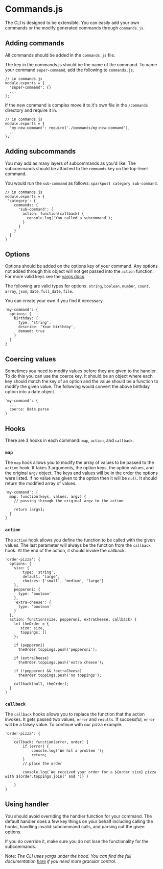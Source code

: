 # Commands.js

The CLI is designed to be extensible. You can easily add your own commands or the modify generated commands through `commands.js`.

## Adding commands

All commands should be added in the `commands.js` file.

The key in the commands.js should be the name of the command. To name your command `super-command`, add the following to `commands.js`.
```
// in commands.js
module.exports = {
  'super-command': {}
  ...
};
```

If the new command is complex move it to it's own file in the `/commands` directory and require it in.

```
// in commands.js
module.exports = {
  'my-new-command': require('./commands/my-new-command'),
  ...
};
```

## Adding subcommands

You may add as many layers of subcommands as you'd like. The subcommands should be attached to the `commands` key on the top-level command.

You would run the `sub-command` as follows: `sparkpost category sub-command`.

```
// in commands.js
module.exports = {
 'category': {
    commands: {
      'sub-command': {
        action: function(callback) {
          console.log('You called a subcommand');
        }
      }
    }
  } 
}
```


## Options

Options should be added on the options key of your command. Any options not added through this object will not get passed into the `action` function. For more valid keys see the [yargs docs](https://github.com/yargs/yargs#optionskey-opt).

The following are valid types for options: `string`, `boolean`, `number`, `count`, `array`, `json`, `date`, `full_date`, `file`.

You can create your own if you find it necessary.

```
'my-command': {
  options: {
    birthday: {
      type: 'string',
      describe: 'Your birthday',
      demand: true
    }
  }
}
```

## Coercing values

Sometimes you need to modify values before they are given to the handler. To do this you can use the coerce key. It should be an object where each key should match the key of an option and the value should be a function to modify the given value. The following would convert the above birthday option into a date object.

```
'my-command': {
  ...
  coerce: Date.parse
}
```

## Hooks
There are 3 hooks in each command: `map`, `action`, and `callback`.

### `map`

The `map` hook allows you to modify the array of values to be passed to the `action` hook. It takes 3 arguments, the option keys, the option values, and the original `argv` object. The keys and values will be in the order the options were listed. If no value was given to the option then it will be `null`. It should return the modified array of values.

```
'my-command': {
  map: function(keys, values, argv) {
    // passing through the original argv to the action

    return [argv];
  }
}
```


### `action`

The `action` hook allows you define the function to be called with the given values. The last parameter will always be the function from the `callback` hook. At the end of the action, it should invoke the callback.

```
'order-pizza': {
  options: {
  	size: {
  		type: 'string',
  		default: 'large',
  		choices: ['small', 'medium', 'large']
    },
    pepperoni: {
      type: 'boolean'
    },
    'extra-cheese': {
      type: 'boolean'
    }
  },
  action: function(size, pepperoni, extraCheese, callback) {
  	let theOrder = {
  	   size: size,
  	   toppings: []
  	};

  	if (pepperoni)
      theOrder.toppings.push('pepperoni');

  	if (extraCheese)
      theOrder.toppings.push('extra cheese');

  	if (!pepperoni && !extraCheese)
      theOrder.toppings.push('no toppings');  	

  	callback(null, theOrder);
  } 
}
```

### `callback`

The `callback` hooks allows you to replace the function that the action invokes. It gets passed two values, `error` and `results`. If successful, `error` will be a falsey value.
To continue with our pizza example.
```
'order-pizza': {
	...
	callback: function(error, order) {
		if (error) {
			console.log('We hit a problem ');
			return;
		}
		// place the order

		console.log(`We received your order for a ${order.size} pizza with ${order.toppings.join(' and ')}`)

	}
}
```


## Using handler

You should avoid overriding the handler function for your command. The default handler does a few key things on your behalf including calling the hooks, handling invalid subcommand calls, and parsing out the given options.

If you do override it, make sure you do not lose the functionality for the subcommands.


Note: _The CLI uses yargs under the hood. You can find the full documentation [here](https://github.com/yargs/yargs#commandmodule) if you need more granular control._